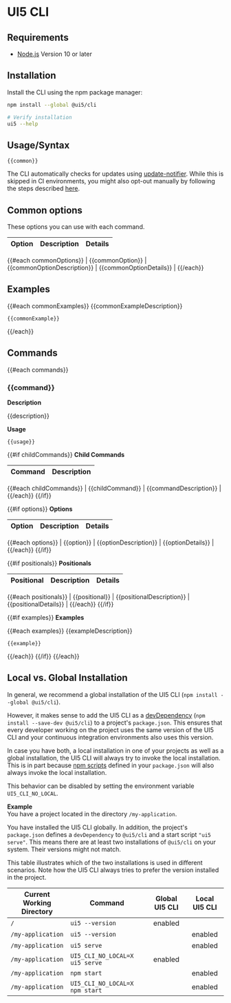 # UI5 CLI
## Requirements
- [Node.js](https://nodejs.org/) Version 10 or later

## Installation

Install the CLI using the npm package manager:

```sh
npm install --global @ui5/cli

# Verify installation
ui5 --help
```

## Usage/Syntax

`
{{common}}
`

The CLI automatically checks for updates using [update-notifier](https://github.com/yeoman/update-notifier). While this is skipped in CI environments, you might also opt-out manually by following the steps described [here](https://github.com/yeoman/update-notifier/blob/master/readme.md#user-settings).

## Common options

These options you can use with each command.

| Option | Description | Details |
| --- | --- | --- |
{{#each commonOptions}}
| {{commonOption}} | {{commonOptionDescription}} | {{commonOptionDetails}} |
{{/each}}

## Examples

{{#each commonExamples}}
{{commonExampleDescription}}
```
{{commonExample}}
```
{{/each}}

## Commands

{{#each commands}}
### {{command}}

**Description**

{{description}}

**Usage**

`
{{usage}}
`

{{#if childCommands}}
**Child Commands**

| Command | Description |
| --- | --- |
{{#each childCommands}}
| {{childCommand}} | {{commandDescription}} |
{{/each}}
{{/if}}

{{#if options}}
**Options**

| Option | Description | Details |
| --- | --- | --- |
{{#each options}}
| {{option}} | {{optionDescription}} | {{optionDetails}} |
{{/each}}
{{/if}}

{{#if positionals}}
**Positionals**

| Positional | Description | Details |
| --- | --- | --- |
{{#each positionals}}
| {{positional}} | {{positionalDescription}} | {{positionalDetails}} |
{{/each}}
{{/if}}

{{#if examples}}
**Examples**

{{#each examples}}
{{exampleDescription}}
```
{{example}}
```
{{/each}}
{{/if}}
{{/each}}

## Local vs. Global Installation
In general, we recommend a global installation of the UI5 CLI (`npm install --global @ui5/cli`).

However, it makes sense to add the UI5 CLI as a [devDependency](https://docs.npmjs.com/files/package.json#devdependencies) (`npm install --save-dev @ui5/cli`) to a project's `package.json`. This ensures that every developer working on the project uses the same version of the UI5 CLI and your continuous integration environments also uses this version.

In case you have both, a local installation in one of your projects as well as a global installation, the UI5 CLI will always try to invoke the local installation. This is in part because [npm scripts](https://docs.npmjs.com/misc/scripts) defined in your `package.json` will also always invoke the local installation.

This behavior can be disabled by setting the environment variable `UI5_CLI_NO_LOCAL`.

**Example**  
You have a project located in the directory `/my-application`.

You have installed the UI5 CLI globally. In addition, the project's `package.json` defines a `devDependency` to `@ui5/cli` and a start script `"ui5 serve"`. This means there are at least two installations of `@ui5/cli` on your system. Their versions might not match.

This table illustrates which of the two installations is used in different scenarios. Note how the UI5 CLI always tries to prefer the version installed in the project.

| Current Working Directory | Command                         | Global UI5 CLI | Local UI5 CLI  |
| ------------------------- | ------------------------------- | :-----------------------------: | :----------------------------: |
| `/`                       |  `ui5 --version`                |  enabled                        |
| `/my-application`         |  `ui5 --version`                |                                 |  enabled                       |
| `/my-application`         |  `ui5 serve`                    |                                 |  enabled                       |
| `/my-application`         |  `UI5_CLI_NO_LOCAL=X ui5 serve` |  enabled                        |
| `/my-application`         |  `npm start`                    |                                 |  enabled                       |
| `/my-application`         |  `UI5_CLI_NO_LOCAL=X npm start` |                                 |  enabled                       |

